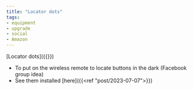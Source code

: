 ```yaml
---
title: "Locator dots"
tags:
- equipment
- upgrade
- social
- Amazon
---
```

[Locator dots]({{<amazon B08N6W69C8>}})
- To put on the wireless remote to locate buttons in the dark (Facebook group idea)
- See them installed [here]({{<ref "post/2023-07-07">}})

